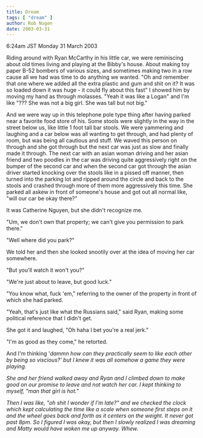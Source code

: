```yaml
---
title: Dream
tags: [ "dream" ]
author: Rob Nugen
date: 2003-03-31
---
```


<p class=date>6:24am JST Monday 31 March 2003</p>

<p class=dream>Riding around with Ryan McCarthy in his little car, we
were reminiscing about old times living and playing at the Bibby's
house.  About making toy paper B-52 bombers of various sizes, and
sometimes making two in a row cause all we had was time to do anything
we wanted.  "Oh and remember that one where we added all the extra
plastic and gum and shit on it?  It was so loaded down it was huge -
it could fly about this fast" I showed him by moving my hand as
through molasses.  "Yeah it was like a Logan" and I'm like "???  She
was not a big girl. She was tall but not big."</p>

<p class=dream>And we were way up in this telephone pole type thing
after having parked near a favorite food store of his.  Some stools
were slightly in the way in the street below us, like little 1 foot
tall bar stools.  We were yammering and laughing and a car below was
all wanting to get through, and had plenty of room, but was being all
cautious and stuff.  We waved this person on through and she got
through but the next car was just as slow and finally made it through.
The next car with an asian woman driving and her asian friend and two
poodles in the car was driving quite aggressively right on the bumper
of the second car and when the second car got through the asian driver
started knocking over the stools like in a pissed off manner, then
turned into the parking lot and ripped around the circle and back to
the stools and crashed through more of them more aggressively this
time.  She parked all askew in front of someone's house and got out
all normal like, "will our car be okay there?"</p>

<p class=dream>It was Catherine Nguyen, but she didn't recognize
me.</p>

<p class=dream>"Um, we don't own that property; we can't give you
permission to park there."</p>

<p class=dream>"Well where did you park?"</p>

<p class=dream>We told her and then she looked snootily over at the
idea of moving her car somewhere.</p>

<p class=dream>"But you'll watch it won't you?"</p>

<p class=dream>"We're just about to leave, but good luck."</p>

<p class=dream>"You know what, fuck 'em," referring to the owner of
the property in front of which she had parked.</p>

<p class=dream>"Yeah, that's just like what the Russians said," said
Ryan, making some political reference that I didn't get.</p>

<p class=dream>She got it and laughed, "Oh haha I bet you're a real
jerk."</p>

<p class=dream>"I'm as good as they come," he retorted.</p>

<p class=dream>And I'm thinking '<em>dammn how can they practically
seem to like each other by being so viscious?<em>' but I knew it was
all somehow a game they were playing.</p>

<p class=dream>She and her friend walked away and Ryan and I climbed
down to make good on our promise to leave and not watch her car.  I
kept thinking to myself, "man that girl is hot."</p>

<p class=dream>Then I was like, "oh shit I wonder if I'm late?" and we
checked the clock which kept calculating the time like a scale when
someone first steps on it and the wheel goes back and forth as it
centers on the weight.  It never got past 8pm.  So I figured I was
okay, but then I slowly realized I was dreaming and Matty would have
woken me up anyway.  Whew.</p>

